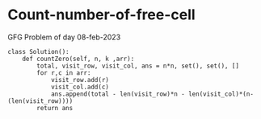 # Count-number-of-free-cell
GFG Problem of day 08-feb-2023


```
class Solution():
    def countZero(self, n, k ,arr):
        total, visit_row, visit_col, ans = n*n, set(), set(), []
        for r,c in arr:
            visit_row.add(r)
            visit_col.add(c)
            ans.append(total - len(visit_row)*n - len(visit_col)*(n-(len(visit_row))))
        return ans
